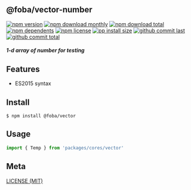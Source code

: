 ## @foba/vector-number

[![npm version][badge-npm-version]][url-npm]
[![npm download monthly][badge-npm-download-monthly]][url-npm]
[![npm download total][badge-npm-download-total]][url-npm]
[![npm dependents][badge-npm-dependents]][url-github]
[![npm license][badge-npm-license]][url-npm]
[![pp install size][badge-pp-install-size]][url-pp]
[![github commit last][badge-github-last-commit]][url-github]
[![github commit total][badge-github-commit-count]][url-github]

[//]: <> (Shields)
[badge-npm-version]: https://flat.badgen.net/npm/v/@foba/vector-number
[badge-npm-download-monthly]: https://flat.badgen.net/npm/dm/@foba/vector-number
[badge-npm-download-total]:https://flat.badgen.net/npm/dt/@foba/vector-number
[badge-npm-dependents]: https://flat.badgen.net/npm/dependents/@foba/vector-number
[badge-npm-license]: https://flat.badgen.net/npm/license/@foba/vector-number
[badge-pp-install-size]: https://flat.badgen.net/packagephobia/install/@foba/vector-number
[badge-github-last-commit]: https://flat.badgen.net/github/last-commit/hoyeungw/foba
[badge-github-commit-count]: https://flat.badgen.net/github/commits/hoyeungw/foba

[//]: <> (Link)
[url-npm]: https://npmjs.org/package/@foba/vector-number
[url-pp]: https://packagephobia.now.sh/result?p=@foba/vector-number
[url-github]: https://github.com/hoyeungw/foba

##### 1-d array of number for testing

## Features

- ES2015 syntax

## Install
```console
$ npm install @foba/vector
```

## Usage
```js
import { Temp } from 'packages/cores/vector'
```

## Meta
[LICENSE (MIT)](/LICENSE)
